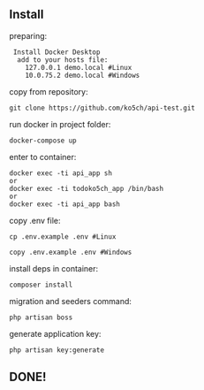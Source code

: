 ## Install

preparing:
```
 Install Docker Desktop
  add to your hosts file:
    127.0.0.1 demo.local #Linux
    10.0.75.2 demo.local #Windows
```
copy from repository:
```
git clone https://github.com/ko5ch/api-test.git
```
run docker in project folder:
```
docker-compose up
```

enter to container:
```
docker exec -ti api_app sh
or
docker exec -ti todoko5ch_app /bin/bash
or 
docker exec -ti api_app bash 
```
copy .env file:
```
cp .env.example .env #Linux

copy .env.example .env #Windows
```

install deps in container:
```
composer install
```

migration and seeders command:
```
php artisan boss
```


generate application key:
```
php artisan key:generate
```

## DONE!
